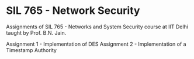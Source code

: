 
# SIL 765 - Network Security
 
Assignments of SIL 765 - Networks and System Security course at IIT Delhi taught by Prof. B.N. Jain.

Assignment 1 - Implementation of DES
Assignment 2 - Implementation of a Timestamp Authority
